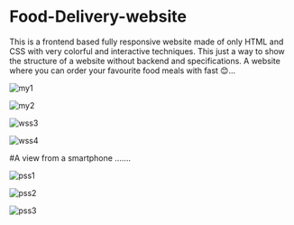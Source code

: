 # Food-Delivery-website
This is a frontend based fully responsive website made of only HTML and CSS with very colorful and interactive techniques.
This just a way to show the structure of a website without backend and specifications.
A website where you can order your favourite food meals with fast 😊...


![my1](https://user-images.githubusercontent.com/95410218/185184421-48686284-db43-45d0-939f-bf207909367e.PNG)


![my2](https://user-images.githubusercontent.com/95410218/185185038-821e0e52-4bea-444e-ac87-fad620257170.PNG)



![wss3](https://user-images.githubusercontent.com/95410218/184502551-d0feab9a-0614-4ec3-9f30-be2ae2eb0330.PNG)


![wss4](https://user-images.githubusercontent.com/95410218/184502554-6a490815-8bf0-4beb-b460-f75eed585132.PNG)
  

#A view from a smartphone .......

![pss1](https://user-images.githubusercontent.com/95410218/184502731-4283683e-5ef2-4106-b04e-dc7e303ddada.PNG)


![pss2](https://user-images.githubusercontent.com/95410218/184502742-ad033d0b-7924-4bcd-91e9-5344c9ee259d.PNG)

![pss3](https://user-images.githubusercontent.com/95410218/184502749-938be0d5-1b60-41f7-b4e0-626959619082.PNG)






